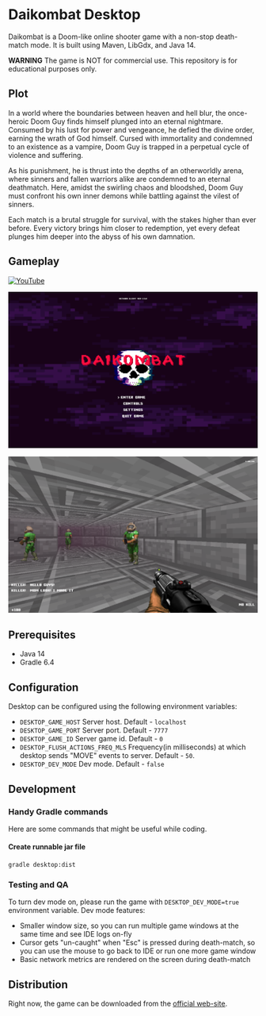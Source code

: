 # Daikombat Desktop

Daikombat is a Doom-like online shooter game with a non-stop death-match mode. It is built using Maven, LibGdx, and Java 14.

**WARNING** The game is NOT for commercial use. This repository is for educational purposes only.

## Plot

In a world where the boundaries between heaven and hell blur, the once-heroic Doom Guy finds himself plunged into an eternal nightmare.
Consumed by his lust for power and vengeance, he defied the divine order, earning the wrath of God himself.
Cursed with immortality and condemned to an existence as a vampire, Doom Guy is trapped in a perpetual cycle of violence and suffering.

As his punishment, he is thrust into the depths of an otherworldly arena, where sinners and fallen warriors alike
are condemned to an eternal deathmatch. Here, amidst the swirling chaos and bloodshed, Doom Guy must confront his
own inner demons while battling against the vilest of sinners.

Each match is a brutal struggle for survival, with the stakes higher than ever before. Every victory brings him closer
to redemption, yet every defeat plunges him deeper into the abyss of his own damnation.

## Gameplay

[![YouTube](https://img.shields.io/badge/YouTube-%23FF0000.svg?style=for-the-badge&logo=YouTube&logoColor=white)](http://www.youtube.com/watch?v=4c-oMjbMRY4)


![Main menu](/screenshot-main-menu.png)

![Gameplay](/screenshot-gameplay.png)


## Prerequisites

- Java 14
- Gradle 6.4

## Configuration

Desktop can be configured using the following environment variables:

- `DESKTOP_GAME_HOST` Server host. Default - `localhost`
- `DESKTOP_GAME_PORT` Server port. Default - `7777`
- `DESKTOP_GAME_ID` Server game id. Default - `0`
- `DESKTOP_FLUSH_ACTIONS_FREQ_MLS` Frequency(in milliseconds) at which desktop sends "MOVE" events to server. Default - `50`.
- `DESKTOP_DEV_MODE` Dev mode. Default - `false`

## Development

### Handy Gradle commands

Here are some commands that might be useful while coding.

#### Create runnable jar file
```
gradle desktop:dist
```

### Testing and QA

To turn dev mode on, please run the game with `DESKTOP_DEV_MODE=true` environment variable. Dev mode features:
- Smaller window size, so you can run multiple game windows at the same time and see IDE logs on-fly
- Cursor gets "un-caught" when "Esc" is pressed during death-match, so you can use the mouse to go back to IDE or run one more game window
- Basic network metrics are rendered on the screen during death-match

## Distribution

Right now, the game can be downloaded from the [official web-site](https://beverly-hills-money-gangster.github.io/DaikombatDesktop/).
